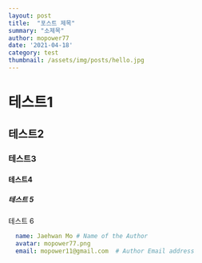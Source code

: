 ```yaml
---
layout: post
title:  "포스트 제목"
summary: "소제목"
author: mopower77
date: '2021-04-18'
category: test
thumbnail: /assets/img/posts/hello.jpg
---
```


# 테스트1

## 테스트2

### 테스트3

#### 테스트4

##### 테스트 5

테스트 6

```yml
  name: Jaehwan Mo # Name of the Author
  avatar: mopower77.png
  email: mopower11@gmail.com  # Author Email address
```


